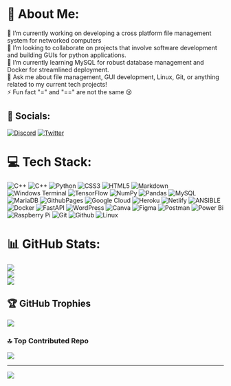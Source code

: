 # 📎 About Me:
🔭 I’m currently working on developing a cross platform file management system for networked computers<br>👯 I’m looking to collaborate on projects that involve software development and building GUIs for python applications. <br>🌱 I’m currently learning MySQL for robust database management and Docker for streamlined deployment. <br>💬 Ask me about file management, GUI development, Linux, Git, or anything related to my current tech projects!<br>⚡ Fun fact "=" and "==" are not the same 😢


## 🔗 Socials:
[![Discord](https://img.shields.io/badge/Discord-%237289DA.svg?logo=discord&logoColor=white)](https://discord.gg/malhar09) [![Twitter](https://img.shields.io/badge/Twitter-%231DA1F2.svg?logo=Twitter&logoColor=white)](https://twitter.com/malhar8771) 

# 💻 Tech Stack:
![C++](https://img.shields.io/badge/c++-%2300599C.svg?style=flat&logo=c%2B%2B&logoColor=white) ![C++](https://img.shields.io/badge/c++-%2300599C.svg?style=flat&logo=c%2B%2B&logoColor=white) ![Python](https://img.shields.io/badge/python-3670A0?style=flat&logo=python&logoColor=ffdd54) ![CSS3](https://img.shields.io/badge/css3-%231572B6.svg?style=flat&logo=css3&logoColor=white) ![HTML5](https://img.shields.io/badge/html5-%23E34F26.svg?style=flat&logo=html5&logoColor=white) ![Markdown](https://img.shields.io/badge/markdown-%23000000.svg?style=flat&logo=markdown&logoColor=white) ![Windows Terminal](https://img.shields.io/badge/Windows%20Terminal-%234D4D4D.svg?style=flat&logo=windows-terminal&logoColor=white) ![TensorFlow](https://img.shields.io/badge/TensorFlow-%23FF6F00.svg?style=flat&logo=TensorFlow&logoColor=white) ![NumPy](https://img.shields.io/badge/numpy-%23013243.svg?style=flat&logo=numpy&logoColor=white) ![Pandas](https://img.shields.io/badge/pandas-%23150458.svg?style=flat&logo=pandas&logoColor=white) ![MySQL](https://img.shields.io/badge/mysql-%2300000f.svg?style=flat&logo=mysql&logoColor=white) ![MariaDB](https://img.shields.io/badge/MariaDB-003545?style=flat&logo=mariadb&logoColor=white) ![GithubPages](https://img.shields.io/badge/github%20pages-121013?style=flat&logo=github&logoColor=white) ![Google Cloud](https://img.shields.io/badge/GoogleCloud-%234285F4.svg?style=flat&logo=google-cloud&logoColor=white) ![Heroku](https://img.shields.io/badge/heroku-%23430098.svg?style=flat&logo=heroku&logoColor=white) ![Netlify](https://img.shields.io/badge/netlify-%23000000.svg?style=flat&logo=netlify&logoColor=#00C7B7) ![ANSIBLE](https://img.shields.io/badge/ansible-%231A1918.svg?style=flat&logo=ansible&logoColor=white) ![Docker](https://img.shields.io/badge/docker-%230db7ed.svg?style=flat&logo=docker&logoColor=white) ![FastAPI](https://img.shields.io/badge/FastAPI-005571?style=flat&logo=fastapi) ![WordPress](https://img.shields.io/badge/WordPress-%23117AC9.svg?style=flat&logo=WordPress&logoColor=white) ![Canva](https://img.shields.io/badge/Canva-%2300C4CC.svg?style=flat&logo=Canva&logoColor=white) ![Figma](https://img.shields.io/badge/figma-%23F24E1E.svg?style=flat&logo=figma&logoColor=white) ![Postman](https://img.shields.io/badge/Postman-FF6C37?style=flat&logo=postman&logoColor=white) ![Power Bi](https://img.shields.io/badge/power_bi-F2C811?style=flat&logo=powerbi&logoColor=black) ![Raspberry Pi](https://img.shields.io/badge/-RaspberryPi-C51A4A?style=flat&logo=Raspberry-Pi) ![Git](https://img.shields.io/badge/Git-100000?style=flat&logo=Git&logoColor=f1502f&labelColor=545454&color=545454) ![Github](https://img.shields.io/badge/Github-100000?style=flat&logo=Github&logoColor=FFFFFF&labelColor=1f1d20&color=1f1d20) ![Linux](https://img.shields.io/badge/Linux-100000?style=flat&logo=Linux&logoColor=FFFFFF&labelColor=1f1d20&color=1f1d20)
# 📊 GitHub Stats:
![](https://github-readme-stats.vercel.app/api?username=malhar-patil&theme=react&hide_border=false&include_all_commits=false&count_private=false)<br/>
![](https://github-readme-streak-stats.herokuapp.com/?user=malhar-patil&theme=react&hide_border=false)<br/>
![](https://github-readme-stats.vercel.app/api/top-langs/?username=malhar-patil&theme=react&hide_border=false&include_all_commits=false&count_private=false&layout=compact)

## 🏆 GitHub Trophies
![](https://github-profile-trophy.vercel.app/?username=malhar-patil&theme=nord&no-frame=false&no-bg=true&margin-w=4)

### 🔝 Top Contributed Repo
![](https://github-contributor-stats.vercel.app/api?username=malhar-patil&limit=5&theme=nord&combine_all_yearly_contributions=true)

---
[![](https://visitcount.itsvg.in/api?id=malhar-patil&icon=0&color=9)](https://visitcount.itsvg.in)

<!-- Readme profile created using ( https://gprm.itsvg.in ) -->

